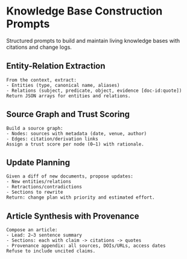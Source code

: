 # Knowledge Base Construction Prompts

Structured prompts to build and maintain living knowledge bases with citations and change logs.

## Entity-Relation Extraction
```
From the context, extract:
- Entities (type, canonical name, aliases)
- Relations (subject, predicate, object, evidence [doc-id:quote])
Return JSON arrays for entities and relations.
```

## Source Graph and Trust Scoring
```
Build a source graph:
- Nodes: sources with metadata (date, venue, author)
- Edges: citation/derivation links
Assign a trust score per node (0–1) with rationale.
```

## Update Planning
```
Given a diff of new documents, propose updates:
- New entities/relations
- Retractions/contradictions
- Sections to rewrite
Return: change plan with priority and estimated effort.
```

## Article Synthesis with Provenance
```
Compose an article:
- Lead: 2–3 sentence summary
- Sections: each with claim -> citations -> quotes
- Provenance appendix: all sources, DOIs/URLs, access dates
Refuse to include uncited claims.
```

